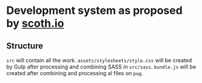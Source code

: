 # Development system as proposed by [scoth.io](https://scotch.io/tutorials/automate-your-tasks-easily-with-gulp-js)

## Structure

`src` will contain all the work. `assets/stylesheets/style.css` will be created by Gulp after processing and combining SASS in `src/sass`. `bundle.js` will be created after combining and processing al files on `pug`.
